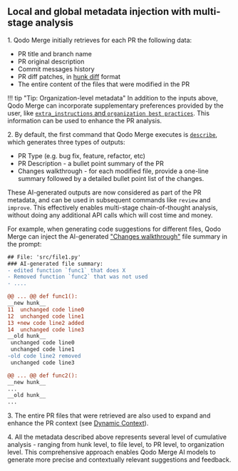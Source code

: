 ## Local and global metadata injection with multi-stage analysis

1\.
Qodo Merge initially retrieves for each PR the following data:

- PR title and branch name
- PR original description
- Commit messages history
- PR diff patches, in [hunk diff](https://loicpefferkorn.net/2014/02/diff-files-what-are-hunks-and-how-to-extract-them/) format
- The entire content of the files that were modified in the PR

!!! tip "Tip: Organization-level metadata"
    In addition to the inputs above, Qodo Merge can incorporate supplementary preferences provided by the user, like [`extra_instructions` and `organization best practices`](https://qodo-merge-docs.qodo.ai/tools/improve/#extra-instructions-and-best-practices). This information can be used to enhance the PR analysis.

2\.
By default, the first command that Qodo Merge executes is [`describe`](https://qodo-merge-docs.qodo.ai/tools/describe/), which generates three types of outputs:

- PR Type (e.g. bug fix, feature, refactor, etc)
- PR Description - a bullet point summary of the PR
- Changes walkthrough - for each modified file, provide a one-line summary followed by a detailed bullet point list of the changes.

These AI-generated outputs are now considered as part of the PR metadata, and can be used in subsequent commands like `review` and `improve`.
This effectively enables multi-stage chain-of-thought analysis, without doing any additional API calls which will cost time and money.

For example, when generating code suggestions for different files, Qodo Merge can inject the AI-generated ["Changes walkthrough"](https://github.com/Codium-ai/pr-agent/pull/1202#issue-2511546839) file summary in the prompt:

```diff
## File: 'src/file1.py'
### AI-generated file summary:
- edited function `func1` that does X
- Removed function `func2` that was not used
- ....

@@ ... @@ def func1():
__new hunk__
11  unchanged code line0
12  unchanged code line1
13 +new code line2 added
14  unchanged code line3
__old hunk__
 unchanged code line0
 unchanged code line1
-old code line2 removed
 unchanged code line3

@@ ... @@ def func2():
__new hunk__
...
__old hunk__
...
```

3\. The entire PR files that were retrieved are also used to expand and enhance the PR context (see [Dynamic Context](https://qodo-merge-docs.qodo.ai/core-abilities/dynamic_context/)).

4\. All the metadata described above represents several level of cumulative analysis - ranging from hunk level, to file level, to PR level, to organization level.
This comprehensive approach enables Qodo Merge AI models to generate more precise and contextually relevant suggestions and feedback.
